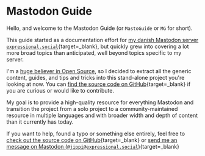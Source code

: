 # Mastodon Guide

Hello, and welcome to the Mastodon Guide (or `MastoGuide` or `MG` for short).

This guide started as a documentation effort for [my danish Mastodon server `expressional.social`](https://expressional.social/){target=_blank}, but quickly grew into covering a lot more broad topics than anticipated, well beyond topics specific to my server.

I'm a [huge believer in Open Source](https://github.com/jippi), so I decided to extract all the generic content, guides, and tips and tricks into this stand-alone project you're looking at now. You can [find the source code on GitHub](https://github.com/jippi/masto-guide){target=_blank} if you are curious or would like to contribute.

My goal is to provide a high-quality resource for everything Mastodon and transition the project from a solo project to a community-maintained resource in multiple languages and with broader width and depth of content than it currently has today.

If you want to help, found a typo or something else entirely, feel free to [check out the source code on GitHub](https://github.com/jippi/masto-guide){target=_blank} or  [send me an message on Mastodon (`@jippi@expressional.social`)](https://expressional.social/@jippi){target=_blank}
